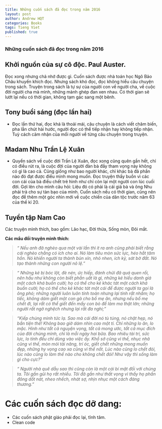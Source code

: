 ```yaml
---
title: Những cuốn sách đã đọc trong năm 2016
layout: post
author: Andrew HQT
categories: Books
tags: Tieng Viet
published: true
---
```


### Những cuốn sách đã đọc trong năm 2016

## Khởi nguồn của sự cô độc. Paul Auster.

Đọc xong nhưng chả nhớ được gì. Cuốn sách được nhà toán học Ngô Bảo Châu khuyến khích đọc. Nhưng sách khó đọc, đọc không hiểu câu chuyện trong sách. Truyện trong sách là tự sự của người con về người cha, về cuộc đời người cha mà mình, những mảnh ghép đan xen nhau. Có thời gian sẽ lướt lại nếu có thời gian, không tạm gác sang một bênh.

## Tony buổi sáng (đọc lần hai)
- Đọc lần thứ hai, đọc khá là thoải mái, câu chuyện là cách viết châm biến, pha lẫn chút hài hước, người đọc có thể tiếp nhận hay không tiếp nhận. Tuỳ cách cảm nhận của mổi người về từng câu chuyện trong truyện.

## Madam Nhu Trần Lệ Xuân
- Quyển sách về cuộc đời Trần Lệ Xuân, đọc xong cũng quên gần hết, chỉ có điều rút ra, là cuộc đời của người đàn bà đầy tham vọng này không có gì là cao cả. Cũng giống như bao người khác, chỉ khác bà đã phần nào đó đạt được điều mình mong muốn. Đọc truyện thấy buồn vì các con cái của bà điều chết trẻ hình như chỉ còn lại một người con lúc cuối đời. Gợi lên cho mình câu hỏi: Liệu đó có phải là cái giá bà và ông Nhu phải trả cho sự tàn bạo của mình. Cuốn sách nếu có thời gian, cũng nên đọc để thêm một góc nhìn mới về cuộc chiến của dân tộc trước năm 63 của thế kỉ 20.

## Tuyển tập Nam Cao
Các truyện mình thích, bao gồm: Lão hạc, Đời thừa, Sống mòn, Đôi mắt.

**Các mẩu đối truyện mình thích:**

> _“ Nếu anh đã nghèo qua một vài lần thì ít ra anh cũng phải biết rằng cái nghèo chẳng có ích cho ai. Nó làm tiêu mòn sức lực, héo hắt tâm hồn. Nó khiến người ta thành bủn xỉn, nhỏ nhen, ích kỷ, sát bờ đất. Nó tạo thành những con người nô lệ.”_

> _“ Những kẻ bị bóc lột, đè nén, ức hiếp, đánh chửi đã quá quen rồi, nên hầu như không còn biết phẫn uất là gì, những kẻ hiểu danh giá một cách khá buồn cười; họ có thể cho kẻ khác tát một cách khá buồn cười; họ có thể cho kẻ khác tát một cái để được người ta gọi là ông phó; những người luôn luôn tính toán nhưng lại tính rất nhầm; họ tiếc, không dám giết một con gà cho bố mẹ ăn, nhưng nếu bố mẹ chết đi, lại rất có thể giết đến mấy con bò để làm ma thật lớn; những người rất ngờ nghệch nhưng lại rất đa nghi;”_

> _“Kiếp chúng mình tức lạ. Sao mà cái đời nó tù túng, nó chật hẹp, nó bần tiện thế! Không bao giờ dám nhìn cao một tí. Chỉ những lo ăn, lo mặc. Hình như tất cả nguyện vọng, tất cả mong ước, tất cả mục đích của đời chúng mình, chỉ là mỗi ngày hai bữa. Bao nhiêu tài trí, sức lực, lo tính đều chỉ dùng vào việc ấy. Khổ sở cũng vì thế, nhục nhã cũng vì thế, mòn mỏi tài năng, trí óc, giết chết những mong muốn đẹp, những hy vọng cao xa cũng vì thế nốt. Lúc nào cũng lo chết đói, lúc nào cũng lo làm thế nào cho không chết đói! Như vậy thì sống làm gì cho cực?”_

> _“ Người nhà quê dẫu sao thì cũng còn là một cái bí mật đối với chúng ta. Tôi gần gũi họ rất nhiều. Tôi đã gần như thất vọng vì thấy họ phần đông dốt nát, nheo nhếch, nhát sợ, nhịn nhục một cách đáng thương.”_

# Các cuốn sách đọc dỡ dang:
- Các cuốn sách phật giáo phải đọc lại, tĩnh tâm.
- Clean code
